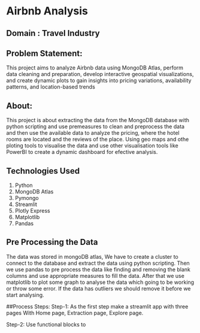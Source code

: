 # Airbnb Analysis

## Domain : Travel Industry

## Problem Statement: 
This project aims to analyze Airbnb data using MongoDB Atlas, perform data cleaning and preparation, develop interactive geospatial visualizations, and create dynamic plots to gain insights into pricing variations, availability patterns, and location-based trends 

## About:
  This project is about extracting the data from the MongoDB database with python scripting and use premeasures to clean and preprocess the data
and then use the available data to analyze the pricing, where the hotel rooms are located and the reviews of the place. Using geo maps and othe ploting tools to visualise the data and use other visualisation tools like PowerBI to create a dynamic dashboard for efective analysis.

## Technologies Used
1. Python
2. MongoDB Atlas
3. Pymongo
4. Streamlit
5. Plotly Express
6. Matplotlib
7. Pandas

## Pre Processing the Data
The data was stored in mongoDB atlas, We have to create a cluster to connect to the database and extract the data using python scripting.
Then we use pandas to pre process the data like finding and removing the blank columns and use appropriate measures to fill the data.
After that we use matplotlib to plot some graph to analyse the data which going to be working or throw some error. If the data has outliers we should remove it before we start analysing.

##Process Steps:
Step-1:
As the first step make a streamlit app with three pages With Home page, Extraction page, Explore page.

Step-2:
Use functional blocks to 
